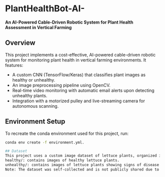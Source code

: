 # PlantHealthBot-AI-

**An AI-Powered Cable-Driven Robotic System for Plant Health Assessment in Vertical Farming**

## Overview
This project implements a cost-effective, AI-powered cable-driven robotic system for monitoring plant health in vertical farming environments. It features:
- A custom CNN (TensorFlow/Keras) that classifies plant images as healthy or unhealthy.
- An image preprocessing pipeline using OpenCV.
- Real-time video monitoring with automatic email alerts upon detecting unhealthy plants.
- Integration with a motorized pulley and live-streaming camera for autonomous scanning.


## Environment Setup

To recreate the conda environment used for this project, run:
```bash
conda env create -f environment.yml.

## Dataset
This project uses a custom image dataset of lettuce plants, organized into two folders based on health condition:
healthy/: contains images of healthy lettuce plants.
unhealthy/: contains images of lettuce plants showing signs of disease or stress.
Note: The dataset was self-collected and is not publicly shared due to privacy or usage constraints. If you're replicating this project or experimenting with the code, you can replace our dataset with a similar plant health image dataset (or your own images) structured in the same way (i.e. with healthy/ and unhealthy/ subfolders).








